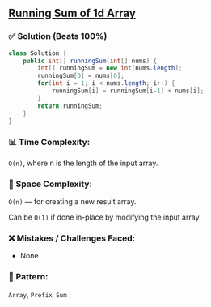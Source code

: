 ## [Running Sum of 1d Array](https://leetcode.com/problems/running-sum-of-1d-array/description/)

### ✅ Solution (Beats 100%)

```java
class Solution {
    public int[] runningSum(int[] nums) {
        int[] runningSum = new int[nums.length];
        runningSum[0] = nums[0];
        for(int i = 1; i < nums.length; i++) {
            runningSum[i] = runningSum[i-1] + nums[i];
        }
        return runningSum;
    }
}
````

### 📊 Time Complexity:

`O(n)`, where n is the length of the input array.

### 🧠 Space Complexity:

`O(n)` — for creating a new result array.

Can be `O(1)` if done in-place by modifying the input array.

### ❌ Mistakes / Challenges Faced:

* None

### 🧩 Pattern:

 `Array`, `Prefix Sum`
